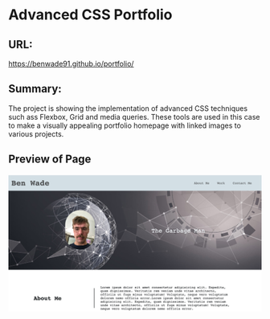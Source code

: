 
# Advanced CSS Portfolio

## URL:
https://benwade91.github.io/portfolio/

## Summary: 
The project is showing the implementation of advanced CSS techniques such ass
Flexbox, Grid and media queries. These tools are used in this case to make a visually 
appealing portfolio homepage with linked images to various projects.

## Preview of Page
![alt text](./assets/images/screenshot.png?raw=true)